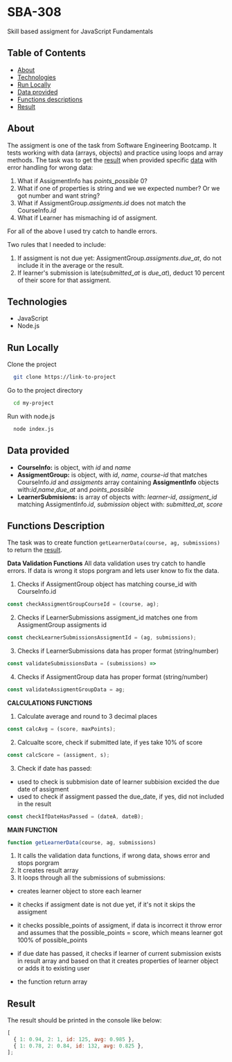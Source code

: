 # SBA-308

Skill based assigment for JavaScript Fundamentals

## Table of Contents

- [About](#about)
- [Technologies](#technologies)
- [Run Locally](#run-locally)
- [Data provided](#data-provided)
- [Functions descriptions](#functions-descriptions)
- [Result](#result)

## About

The assigment is one of the task from Software Engineering Bootcamp. It tests working with data (arrays, objects) and practice using loops and array methods.
The task was to get the [result](#result) when provided specific [data](#data-provided) with error handling for wrong data:

1. What if AssigmentInfo has _points_possible_ 0?
2. What if one of properties is string and we we expected number? Or we got number and want string?
3. What if AssigmentGroup._assigments_._id_ does not match the CourseInfo._id_
4. What if Learner has mismaching id of assigment.

For all of the above I used try catch to handle errors.

Two rules that I needed to include:

1. If assigment is not due yet: AssigmentGroup._assigments_._due_at_, do not include it in the average or the result.
2. If learner's submission is late(_submitted_at_ is _due_at_), deduct 10 percent of their score for that assigment.

## Technologies

- JavaScript
- Node.js

## Run Locally

Clone the project

```bash
  git clone https://link-to-project
```

Go to the project directory

```bash
  cd my-project
```

Run with node.js

```bash
  node index.js
```

## Data provided

- **CourseInfo:** is object, with _id_ and _name_
- **AssigmentGroup:** is object, with _id_, _name_, _course-id_ that matches CourseInfo._id_ and _assigments_ array containing **AssigmentInfo** objects with:_id_,_name_,_due_at_ and _points_possible_
- **LearnerSubmisions:** is array of objects with: _learner-id_, _assigment_id_ matching AssigmentInfo._id_, _submission_ object with: _submitted_at_, _score_

## Functions Description

The task was to create function `getLearnerData(course, ag, submissions)` to return the [result](#result).

**Data Validation Functions**
All data validation uses try catch to handle errors. If data is wrong it stops porgram and lets user know to fix the data.

1. Checks if AssigmentGroup object has matching course_id with CourseInfo.id

```javascript
const checkAssigmentGroupCourseId = (course, ag);
```

2. Checks if LearnerSubmissions assigment_id matches one from AssigmentGroup assigments id

```javascript
const checkLearnerSubmissionsAssigmentId = (ag, submissions);
```

3. Checks if LearnerSubmissions data has proper format (string/number)

```javascript
const validateSubmissionsData = (submissions) =>
```

4.  Checks if AssigmentGroup data has proper format (string/number)

```javascript
const validateAssigmentGroupData = ag;
```

**CALCULATIONS FUNCTIONS**

1. Calculate average and round to 3 decimal places

```javascript
const calcAvg = (score, maxPoints);
```

2. Calcualte score, check if submitted late, if yes take 10% of score

```javascript
const calcScore = (assigment, s);
```

3. Check if date has passed:

- used to check is subbmision date of learner subbision excided the due date of assigment
- used to check if assigment passed the due_date, if yes, did not included in the result

```javascript
const checkIfDateHasPassed = (dateA, dateB);
```

**MAIN FUNCTION**

```javascript
function getLearnerData(course, ag, submissions)
```

1. It calls the validation data functions, if wrong data, shows error and stops porgram
2. It creates result array
3. It loops through all the submissions of submissions:

- creates learner object to store each learner
- it checks if assigment date is not due yet, if it's not it skips the assigment
- it checks possible_points of assigment, if data is incorrect it throw error and assumes that the possible_points = score, which means learner got 100% of possible_points
- if due date has passed, it checks if learner of current submission exists in result array and based on that it creates properties of learner object or adds it to existing user

- the function return array

## Result

The result should be printed in the console like below:

```javascript
[
  { 1: 0.94, 2: 1, id: 125, avg: 0.985 },
  { 1: 0.78, 2: 0.84, id: 132, avg: 0.825 },
];
```
